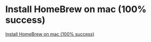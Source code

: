# Install HomeBrew on mac (100% success)
[Install HomeBrew on mac (100% success)](https://aiwithcloud.com/2022/09/15/install_homebrew_on_mac_100_success/)